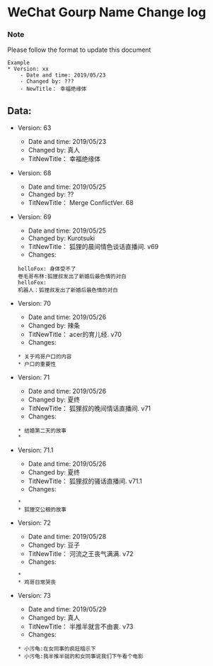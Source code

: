 # WeChat Gourp Name Change log



### Note
Please follow the format to update this document

```
Example
* Version: xx
    - Date and time: 2019/05/23
    - Changed by: ???
    - NewTitle： 幸福绝缘体
```

## Data:

* Version: 63
    - Date and time: 2019/05/23
    - Changed by: 真人
    - TitNewTitle： 幸福绝缘体


* Version: 68
    - Date and time: 2019/05/25
    - Changed by: ??
    - TitNewTitle： Merge ConflictVer. 68

* Version: 69
    - Date and time: 2019/05/25
    - Changed by: Kurotsuki
    - TitNewTitle： 狐狸的晨间情色谈话直播间. v69
    - Changes: 
    ```
    helloFox: 身体受不了
    卷毛哥布林:狐狸叔发出了新婚后最色情的对白
    helloFox:
    机器人：狐狸叔发出了新婚后最色情的对白
    ```

* Version: 70
    - Date and time: 2019/05/26
    - Changed by: 辣条
    - TitNewTitle： acer的育儿经. v70
    - Changes:
    ```
    * 关于鸡哥户口的内容
    * 户口的重要性 
    ```
    


* Version: 71
    - Date and time: 2019/05/26
    - Changed by: 夏终
    - TitNewTitle： 狐狸叔的晚间情话直播间. v71
    - Changes:
    ```
    * 结婚第二天的故事
    * 
    ```
    
    
* Version: 71.1
    - Date and time: 2019/05/26
    - Changed by: 夏终
    - TitNewTitle： 狐狸叔的骚话直播间. v71.1
    - Changes:
    ```
    * 
    * 狐狸交公粮的故事
    ```
    

* Version: 72
    - Date and time: 2019/05/28
    - Changed by: 豆子
    - TitNewTitle： 河流之王丧气满满. v72
    - Changes:
    ```
    * 
    * 鸡哥日常哭丧
    ```
    
       

* Version: 73
    - Date and time: 2019/05/29
    - Changed by: 真人
    - TitNewTitle： 半推半就言不由衷. v73
    - Changes:
    ```
    * 小污龟:在女同事的疯狂暗示下
    * 小污龟:我半推半就的和女同事说我们下午看个电影
    ``` 
    
    
    
    
